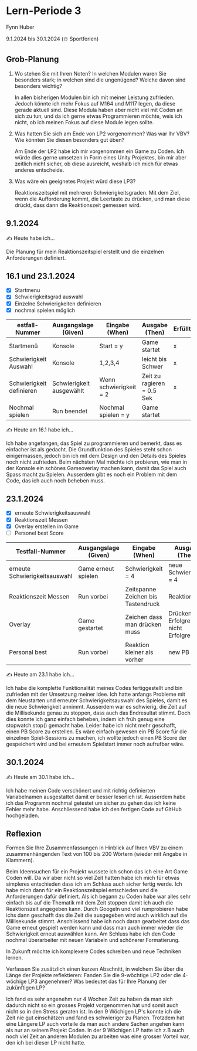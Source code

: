# Lern-Periode 3

Fynn Huber

9.1.2024 bis 30.1.2024 (☃️ Sportferien)

## Grob-Planung

1. Wo stehen Sie mit Ihren Noten? In welchen Modulen waren Sie besonders stark; in welchen sind die ungenügend? Welche davon sind besonders wichtig?
   
   In allen bisherigen Modulen bin ich mit meiner Leistung zufrieden. Jedoch könnte ich mehr Fokus auf M164 und M117 legen, da diese gerade aktuell sind.
   Diese Modula haben aber nicht viel mit Coden an sich zu tun, und da ich gerne etwas Programmieren möchte,
   weis ich nicht, ob ich meinen Fokus auf diese Module legen sollte.
   
   
3. Was hatten Sie sich am Ende von LP2 vorgenommen? Was war Ihr VBV? Wie könnten Sie diesen besonders gut üben?
   
   Am Ende der LP2 habe ich mir vorgenommen ein Game zu Coden. Ich würde dies gerne umsetzen in Form eines Unity Projektes,
   bin mir aber zeitlich nicht sicher, ob diese ausreicht, weshalb ich mich für etwas anderes entscheide.
   
5. Was wäre ein geeignetes Projekt würd diese LP3?
   
   Reaktionszeitspiel mit mehreren Schwierigkeitsgraden. Mit dem Ziel, wenn die Aufforderung kommt, die Leertaste zu drücken, und man diese drückt, dass dann die Reaktionszeit    gemessen wird.


   
## 9.1.2024

✍️ Heute habe ich...

Die Planung für mein Reaktionszeitspiel erstellt und die einzelnen Anforderungen definiert.



## 16.1 und 23.1.2024

- [x] Startmenu
- [x] Schwierigkeitsgrad auswahl
- [x] Einzelne Schwierigkeiten definieren
- [x] nochmal spielen möglich

| estfall-Nummer | Ausgangslage (Given) | Eingabe (When) | Ausgabe (Then) | Erfüllt? |
| -------------- | -------------------- | -------------- | -------------- | -------- |
|  Startmenü             |Konsole                     |  Start = y              |    Game startet            |     x     |
|  Schwierigkeit Auswahl       |     Konsole                 |     1,2,3,4           |      leicht bis Schwer          |     x     |
|Schwierigkeit definieren        |       Schwierigkeit ausgewählt             |    Wenn schwierigkeit = 2          |  Zeit zu ragieren = 0.5 Sek             |     x     |
|Nochmal spielen            | Run beendet     |  Nochmal spielen = y       |     Game startet |      |

✍️ Heute am 16.1 habe ich...

Ich habe angefangen, das Spiel zu programmieren und bemerkt, dass es einfacher ist als gedacht. Die Grundfunktion des Spieles steht schon einigermassen, jedoch bin ich mit dem Design und den Details des Spieles noch nicht zufrieden. Beim nächsten Mal möchte ich probieren, wie man in der Konsole ein schönes Gameoverlay machen kann, damit das Spiel auch Spass macht zu Spielen. Ausserdem gibt es noch ein Problem mit dem Code, das ich auch noch beheben muss.



## 23.1.2024

- [x] erneute Schwierigkeitsauswahl
- [x] Reaktionszeit Messen
- [x] Overlay erstellen im Game 
- [ ] Personel best Score

| Testfall-Nummer | Ausgangslage (Given) | Eingabe (When) | Ausgabe (Then) | Erfüllt? |
| --------------- | -------------------- | -------------- | -------------- | -------- |
| erneute Schwierigkeitsauswahl               |Game erneut spielen                  |         Schwierigkeit = 4       | neue Schwierigkeit = 4            |     x     |
| Reaktionszeit Messen        | Run vorbei                |  Zeitspanne Zeichen bis Tastendruck              | Reaktionszeit            |    x      |
| Overlay              | Game gestartet                 |  Zeichen dass man drücken muss          |   Drücken Erfolgreich / nicht Erfolgreich            |    x      |
|Personal best | Run vorbei |Reaktion kleiner als vorher | new PB | |

✍️ Heute am 23.1 habe ich...

Ich habe die komplette Funktionalität meines Codes fertiggestellt und bin zufrieden mit der Umsetzung meiner Idee. Ich hatte anfangs Probleme mit dem Neustarten und erneuter Schwierigkeitsauswahl des Spieles, damit es die neue Schwierigkeit annimmt. Ausserdem war es schwierig, die Zeit auf die Millisekunde genau zu stoppen, dass auch das Endresultat stimmt. Doch dies konnte ich ganz einfach beheben, indem ich früh genug eine stopwatch.stop() gemacht habe.
Leider habe ich nicht mehr geschafft, einen PB Score zu erstellen. Es wäre einfach gewesen ein PB Score für die einzelnen Spiel-Sessions zu machen, ich wollte jedoch einen PB Score der gespeichert wird und bei erneutem Spielstart immer noch aufrufbar wäre.



## 30.1.2024

✍️ Heute am 30.1 habe ich...

Ich habe meinen Code verschönert und mit richtig definierten Variabelnamen ausgestattet damit er besser leserlich ist. Ausserdem habe ich das Programm nochmal getestet um sicher zu gehen das ich keine Fehler mehr habe. Anschliessend habe ich den fertigen Code auf GitHub hochgeladen.

## Reflexion

Formen Sie Ihre Zusammenfassungen in Hinblick auf Ihren VBV zu einem zusammenhängenden Text von 100 bis 200 Wörtern (wieder mit Angabe in Klammern).

Beim Ideensuchen für ein Projekt wussete ich schon das ich eine Art Game Coden will. Da wir aber nicht so viel Zeit hatten habe ich mich für etwas simpleres entschieden dass ich am Schluss auch sicher fertig werde. Ich habe mich dann für ein Reaktionszeitspiel entschieden und die Anforderungen dafür definiert. Als ich begann zu Coden habe war alles sehr einfach bis auf die Thematik mit dem Zeit stoppen damit ich auch die Reaktionszeit angegeben  kann. Durch Googeln und viel rumprobieren habe ichs dann geschafft das die Zeit die ausgegeben wird auch wirklich auf die Millisekunde stimmt. Anschlissend habe ich noch daran gearbeitet dass das Game erneut gespielt werden kann und dass man auch immer wieder die Schwierigkeit erneut auswählen kann. Am Schluss habe ich den Code nochmal überarbeiter mit neuen Variabeln und schönerer Formatierung.

In Zukunft möchte ich  komplexere Codes schreiben und neue Techniken lernen.

Verfassen Sie zusätzlich einen kurzen Abschnitt, in welchem Sie über die Länge der Projekte reflektieren: Fanden Sie die 9-wöchtige LP2 oder die 4-wöchige LP3 angenehmer? Was bedeutet das für Ihre Planung der zukünftigen LP?

Ich fand es sehr angenehm nur 4 Wochen Zeit zu haben da man sich dadurch nicht so ein grosses Projekt vorgenommen hat und somit auch nicht so in den Stress geraten ist. In den 9 Wöchigen LP's konnte ich  die Zeit nie gut einschätzen und fand es schwieriger zu Planen. Trotzdem hat eine Längere LP auch vorteile da man auch andere Sachen angehen kann als nur an seinem Projekt Coden. In der 9 Wöchigen LP hatte ich z.B auch noch viel Zeit an anderen Modulen zu arbeiten was eine grosser Vorteil war, den ich bei dieser LP nicht hatte.
